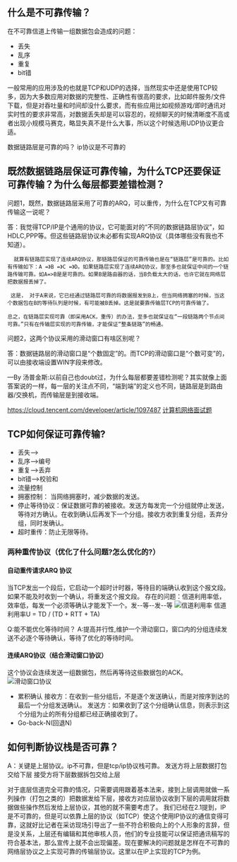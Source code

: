 ## 什么是不可靠传输？
在不可靠信道上传输一组数据包会造成的问题：
* 丢失
* 乱序
* 重复
* bit错

一般常用的应用涉及的也就是TCP和UDP的选择，当然现实中还是使用TCP较多，因为大多数应用对数据的完整性、正确性有很高的要求，比如邮件服务/文件下载，但是对吞吐量和时间却没什么要求，而有些应用比如视频游戏/即时通讯对实时性的要求非常高，对数据丢失却是可以容忍的，视频聊天的时候清晰度不高或者出现小规模马赛克，略显失真不是什么大事，所以这个时候选用UDP协议更合适。

数据链路层是可靠的吗？
ip协议是不可靠的


## 既然数据链路层保证可靠传输，为什么TCP还要保证可靠传输？为什么每层都要差错检测？
问题1，既然，数据链路层采用了可靠的ARQ，可以重传，为什么在TCP又有可靠传输这一说呢？

答：我觉得TCP/IP是个通用的协议，它可能面对的“不同的数据链路层协议”，如HDLC,PPP等。但这些链路层协议未必都有实现ARQ协议（具体哪些没有我也不知道）。

      就算有链路层实现了连续ARQ协议，那链路层保证的可靠传输也是在“链路层”是可靠的。比如有传输如下：A =》B =》C =》D。如果链路层实现了连续ARQ协议，那至多也就保证中间的一个链路传输可靠。如A=>B是是可靠的。如果B是路由器的话，当B负载太大的话，也许它就在网络层把数据报丢掉了。

     这是， 对于A来说，它已经通过链路层可靠的将数据报发到B上，但当网络拥塞的时候，当这个数据包在B的等待队列是时候，有可能被B丢掉。这是就要靠传输层TCP的可靠传输了。

    总之，在链路层实现可靠（即采用ACK，重传）的办法，至多也就保证在“一段链路两个节点间可靠。”只有在传输层实现的可靠传输，才能保证“整条链路”的畅通。

问题2，这两个协议采用的滑动窗口有啥区别呢？

答：数据链路层的滑动窗口是“个数固定”的。而TCP的滑动窗口是“个数可变”的，可以由接收端设置WIN字段来修改。

—By 汤普金斯:以前自己也doubt过，为什么每层都要差错检测呢？其实就像上面答案说的一样，每一层的关注点不同，“端到端”的定义也不同，链路层是到路由器/交换机，而传输层是到接收端。

https://cloud.tencent.com/developer/article/1097487
[计算机网络面试题](https://juejin.im/post/5b7be0b2e51d4538db34a51e#heading-21)

## TCP如何保证可靠传输?
* 丢失-->
* 乱序-->编号
* 重复-->丢弃
* bit错-->校验和
* 流量控制
* 拥塞控制： 当网络拥塞时，减少数据的发送。
* 停止等待协议：保证数据可靠的被接收。发送方每发完一个分组就停止发送，等待对方确认。在收到确认后再发下一个分组。接收方收到重复分组，丢弃分组，同时发确认。
* 超时重传：防止无限等待。

### 两种重传协议（优化了什么问题?怎么优化的?）
#### 自动重传请求ARQ 协议
当TCP发出一个段后，它启动一个超时计时器，等待目的端确认收到这个报文段。如果不能及时收到一个确认，将重发这个报文段。
存在的问题：信道利用率低，效率低，每发一个必须等确认才能发下一个。发--等--发--等
![信道利用率](https://s1.ax1x.com/2020/05/19/Y54mqS.png)
信道利用率U = TD / (TD + RTT + TA)

Q:能不能优化等待时间？
A:提高并行性,维护一个滑动窗口，窗口内的分组连续发送不必逐个等待确认，等待了优化的等待时间。
#### 连续ARQ协议（结合滑动窗口协议）
这个协议会连续发送一组数据包，然后再等待这些数据包的ACK。
![滑动窗口协议](https://img-blog.csdn.net/20160313194734979)
* 累积确认
接收方：在收到一些分组后，不是逐个发送确认，而是对按序到达的最后一个分组发送确认。
发送方：如果收到了这个分组确认信息，则表示到这个分组为止的所有分组都已经正确接收到了。
* Go-back-N(回退N)


## 如何判断协议栈是否可靠？
A：关键是上层协议。ip不可靠，但是tcp/ip协议栈可靠。
发送方将上层数据打包交给下层
接受方将下层数据拆包交给上层


对于底层信道完全可靠的情况，只需要调用跟着基本法来，接到上层调用就做一系列操作（打包之类的）把数据发给下层，接收方对应层协议收到下层的调用就将数据做些操作然后发给上层协议，其他的就不需要考虑了。
我们已经在2.1提到，IP是不可靠的，但是可以依靠上层的协议（如TCP）使这个使用IP协议的通信变得可靠，这就好比记者在采访现场引导出了一些不符合积极向上的个人形象的言辞，但是没关系，上层还有编辑和其他审核人员，他们的专业技能可以保证把通讯稿写的符合基本法，那么宣传上就不会出现偏差。现在要解决的问题就是怎样在不可靠的网络层协议之上实现可靠的传输层协议。这里以在IP上实现的TCP为例。
